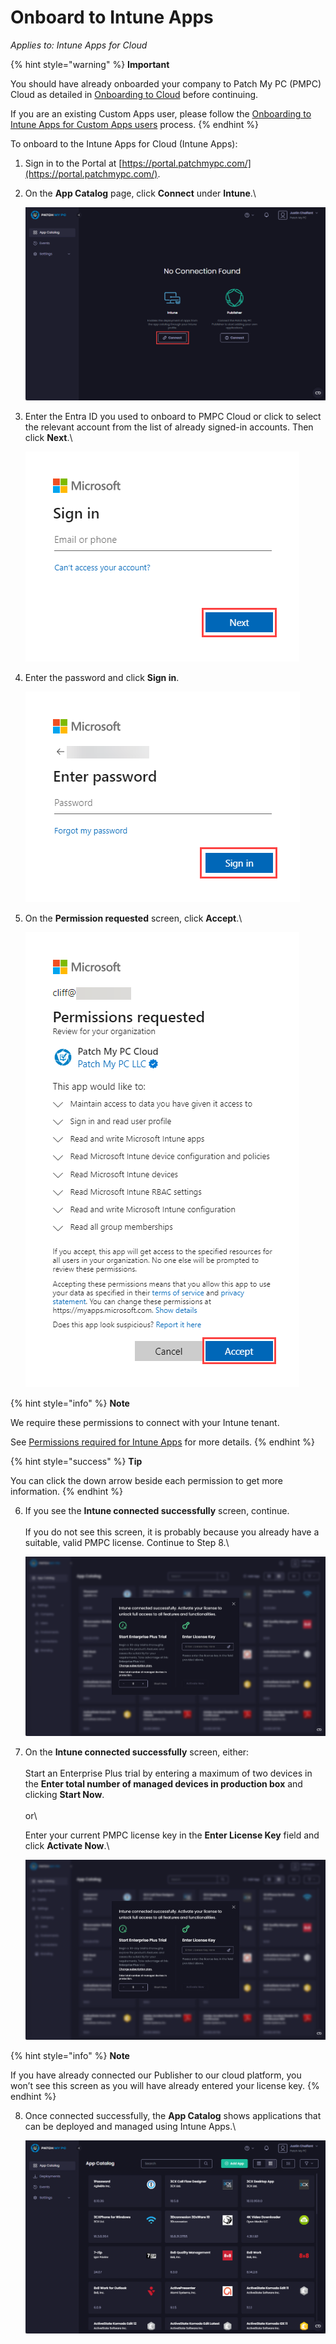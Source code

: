 # Onboard to Intune Apps

_Applies to: Intune Apps for Cloud_

{% hint style="warning" %}
**Important**

You should have already onboarded your company to Patch My PC (PMPC) Cloud as detailed in [Onboarding to Cloud](../../onboard-to-cloud.md) before continuing.

If you are an existing Custom Apps user, please follow the [Onboarding to Intune Apps for Custom Apps users](onboard-to-intune-apps-for-custom-apps-users.md) process.
{% endhint %}

To onboard to the Intune Apps for Cloud (Intune Apps):

1. Sign in to the Portal at [https://portal.patchmypc.com/](https://portal.patchmypc.com/).
2.  On the **App Catalog** page, click **Connect** under **Intune**.\


    ![Clicking “Connect” under Intune on the App Catalog page](/_images/image-(1745).png "Clicking “Connect” under Intune on the App Catalog page")
3.  Enter the Entra ID you used to onboard to PMPC Cloud or click to select the relevant account from the list of already signed-in accounts. Then click **Next**.\


    ![“Microsoft Sign in” screen](/_images/image-(926).png "“Microsoft Sign in” screen")


4.  Enter the password and click **Sign in**.



    ![“Microsoft Enter password” screen](/_images/image-(927).png "“Microsoft Enter password” screen")


5.  On the **Permission requested** screen, click **Accept**.\


    ![“Permissions requested” screen](/_images/image-(929).png "“Permissions requested” screen")

{% hint style="info" %}
**Note**

We require these permissions to connect with your Intune tenant.

See [Permissions required for Intune Apps](../../cloud-reference/cloud-permissions-reference/permissions-required-for-intune-apps.md) for more details.
{% endhint %}

{% hint style="success" %}
**Tip**

You can click the down arrow beside each permission to get more information.
{% endhint %}

6.  If you see the **Intune connected successfully** screen, continue.\
    \
    If you do not see this screen, it is probably because you already have a suitable, valid PMPC license. Continue to Step 8.\


    ![“Intune connected successfully” screen](/_images/image-(930).png "“Intune connected successfully” screen")


7.  On the **Intune connected successfully** screen, either:\
    \
    Start an Enterprise Plus trial by entering a maximum of two devices in the **Enter total number of managed devices in production box** and clicking **Start Now**.\
    \
    or\


    Enter your current PMPC license key in the **Enter License Key** field and click **Activate Now**.\


    ![“Intune connected successfully” screen](/_images/image-(931).png "“Intune connected successfully” screen")

{% hint style="info" %}
**Note**

If you have already connected our Publisher to our cloud platform, you won’t see this screen as you will have already entered your license key.
{% endhint %}

8.  Once connected successfully, the **App Catalog** shows applications that can be deployed and managed using Intune Apps.\


    ![“App Catalog” screen](/_images/image-(1747).png "“App Catalog” screen")
